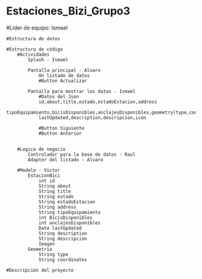 # Estaciones_Bizi_Grupo3

#Líder de equipo: Ismael

    #Estructura de datos
    
    #Estructura de código
        #Actividades
            Splash - Ismael

            Pantalla principal - Alvaro
                Un listado de datos
                #Button Actualizar

            Pantalla para mostrar los datos - Ismael
                #Datos del Json
                id,about,title,estado,estadoEstacion,address
                tipoEquipamiento,bicisDisponibles,anclajesDisponibles,geometry(type,coordinates)
                lastUpdated,description,descripcion,icon
                 
                #Button Siguiente
                #Button Anterior


        #Logica de negocio
            Controlador para la base de datos - Raul
            Adapter del listado - Alvaro

        #Modelo - Victor
            EstacionBici
                int id
                String about    
                String title
                String estado
                String estadoEstacion
                String address
                String tipoEquipamiento
                int BicisDisponibles
                int anclajesDisponibles
                Date lastUpdated
                String description
                String descripcion
                Imagen
            Geometria
                String type
                String coordinates
    
    #Descripción del proyecto
    
    